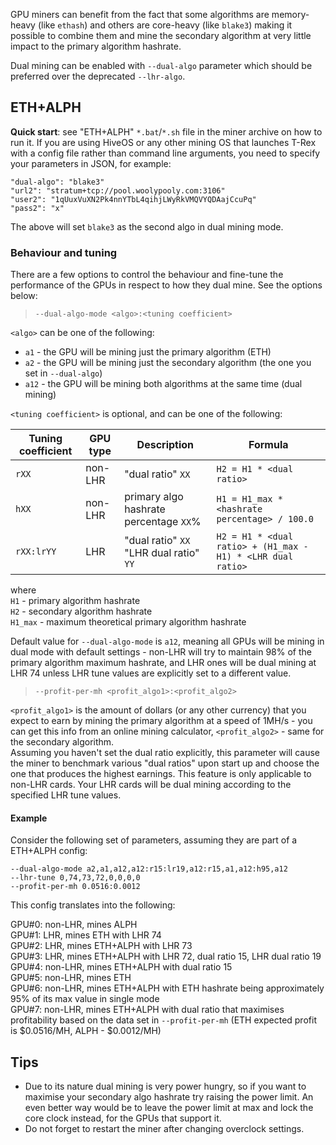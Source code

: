 GPU miners can benefit from the fact that some algorithms are memory-heavy (like `ethash`) and others are core-heavy
(like `blake3`) making it possible to combine them and mine the secondary algorithm at very little impact
to the primary algorithm hashrate.  

Dual mining can be enabled with `--dual-algo` parameter which should be preferred over the deprecated `--lhr-algo`.

## ETH+ALPH

**Quick start**: see "ETH+ALPH" `*.bat`/`*.sh` file in the miner archive on how to run it. If you are using HiveOS
or any other mining OS that launches T-Rex with a config file rather than command line arguments, you need to specify
your parameters in JSON, for example:
```
"dual-algo": "blake3"
"url2": "stratum+tcp://pool.woolypooly.com:3106"
"user2": "1qUuxVuXN2Pk4nnYTbL4qihjLWyRkVMQVYQDAajCcuPq"
"pass2": "x"
```
The above will set `blake3` as the second algo in dual mining mode.


### Behaviour and tuning
There are a few options to control the behaviour and fine-tune the performance of the GPUs in respect to how they 
dual mine. See the options below:  

> `--dual-algo-mode <algo>:<tuning coefficient>`

`<algo>` can be one of the following:  
* `a1` - the GPU will be mining just the primary algorithm (ETH)  
* `a2` - the GPU will be mining just the secondary algorithm (the one you set in `--dual-algo`)  
* `a12` - the GPU will be mining both algorithms at the same time (dual mining)  

`<tuning coefficient>` is optional, and can be one of the following:

| Tuning coefficient | GPU type | Description                                  | Formula                                                     |
|--------------------|----------|----------------------------------------------|-------------------------------------------------------------|
| `rXX`              | non-LHR  | "dual ratio" `XX`                            | `H2 = H1 * <dual ratio>`                                    |
| `hXX`              | non-LHR  | primary algo hashrate percentage `XX`%       | `H1 = H1_max * <hashrate percentage> / 100.0`               |
| `rXX:lrYY`         | LHR      | "dual ratio" `XX` <br> "LHR dual ratio" `YY` | `H2 = H1 * <dual ratio> + (H1_max - H1) * <LHR dual ratio>` |

where  
`H1` - primary algorithm hashrate  
`H2` - secondary algorithm hashrate  
`H1_max` - maximum theoretical primary algorithm hashrate  

Default value for `--dual-algo-mode` is `a12`, meaning all GPUs will be mining in dual mode with default settings - 
non-LHR will try to maintain 98% of the primary algorithm maximum hashrate, and LHR ones will be dual mining at
LHR 74 unless LHR tune values are explicitly set to a different value.


> `--profit-per-mh <profit_algo1>:<profit_algo2>`

`<profit_algo1>` is the amount of dollars (or any other currency) that you expect to earn by mining the primary 
algorithm at a speed of 1MH/s - you can get this info from an online mining calculator, `<profit_algo2>` - 
same for the secondary algorithm.  
Assuming you haven't set the dual ratio explicitly, this parameter will cause the miner to benchmark various "dual ratios" 
upon start up and choose the one that produces the highest earnings. This feature is only applicable to non-LHR cards. 
Your LHR cards will be dual mining according to the specified LHR tune values.  

#### Example
Consider the following set of parameters, assuming they are part of a ETH+ALPH config:  
```
--dual-algo-mode a2,a1,a12,a12:r15:lr19,a12:r15,a1,a12:h95,a12
--lhr-tune 0,74,73,72,0,0,0,0
--profit-per-mh 0.0516:0.0012
```
This config translates into the following:

GPU#0: non-LHR, mines ALPH  
GPU#1: LHR, mines ETH with LHR 74  
GPU#2: LHR, mines ETH+ALPH with LHR 73  
GPU#3: LHR, mines ETH+ALPH with LHR 72, dual ratio 15, LHR dual ratio 19  
GPU#4: non-LHR, mines ETH+ALPH with dual ratio 15  
GPU#5: non-LHR, mines ETH  
GPU#6: non-LHR, mines ETH+ALPH with ETH hashrate being approximately 95% of its max value in single mode  
GPU#7: non-LHR, mines ETH+ALPH with dual ratio that maximises profitability based on the data set in `--profit-per-mh`
(ETH expected profit is $0.0516/MH, ALPH - $0.0012/MH)

## Tips

* Due to its nature dual mining is very power hungry, so if you want to maximise your secondary algo hashrate try
raising the power limit. An even better way would be to leave the power limit at max and lock the core clock instead,
for the GPUs that support it.
* Do not forget to restart the miner after changing overclock settings.